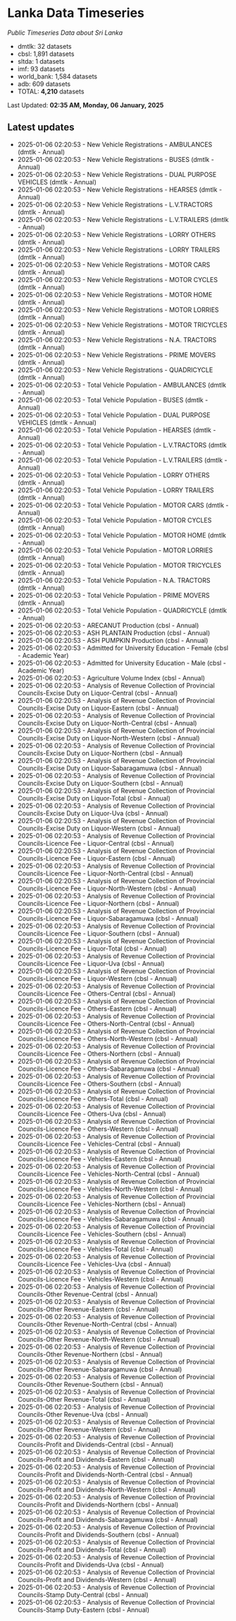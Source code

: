 # Lanka Data Timeseries
*Public Timeseries Data about Sri Lanka*

* dmtlk: 32 datasets
* cbsl: 1,891 datasets
* sltda: 1 datasets
* imf: 93 datasets
* world_bank: 1,584 datasets
* adb: 609 datasets
* TOTAL: **4,210** datasets

Last Updated: **02:35 AM, Monday, 06 January, 2025**

## Latest updates

* 2025-01-06 02:20:53 - New Vehicle Registrations - AMBULANCES (dmtlk - Annual)
* 2025-01-06 02:20:53 - New Vehicle Registrations - BUSES (dmtlk - Annual)
* 2025-01-06 02:20:53 - New Vehicle Registrations - DUAL PURPOSE VEHICLES (dmtlk - Annual)
* 2025-01-06 02:20:53 - New Vehicle Registrations - HEARSES (dmtlk - Annual)
* 2025-01-06 02:20:53 - New Vehicle Registrations - L.V.TRACTORS (dmtlk - Annual)
* 2025-01-06 02:20:53 - New Vehicle Registrations - L.V.TRAILERS (dmtlk - Annual)
* 2025-01-06 02:20:53 - New Vehicle Registrations - LORRY OTHERS (dmtlk - Annual)
* 2025-01-06 02:20:53 - New Vehicle Registrations - LORRY TRAILERS (dmtlk - Annual)
* 2025-01-06 02:20:53 - New Vehicle Registrations - MOTOR CARS (dmtlk - Annual)
* 2025-01-06 02:20:53 - New Vehicle Registrations - MOTOR CYCLES (dmtlk - Annual)
* 2025-01-06 02:20:53 - New Vehicle Registrations - MOTOR HOME (dmtlk - Annual)
* 2025-01-06 02:20:53 - New Vehicle Registrations - MOTOR LORRIES (dmtlk - Annual)
* 2025-01-06 02:20:53 - New Vehicle Registrations - MOTOR TRICYCLES (dmtlk - Annual)
* 2025-01-06 02:20:53 - New Vehicle Registrations - N.A. TRACTORS (dmtlk - Annual)
* 2025-01-06 02:20:53 - New Vehicle Registrations - PRIME MOVERS (dmtlk - Annual)
* 2025-01-06 02:20:53 - New Vehicle Registrations - QUADRICYCLE (dmtlk - Annual)
* 2025-01-06 02:20:53 - Total Vehicle Population - AMBULANCES (dmtlk - Annual)
* 2025-01-06 02:20:53 - Total Vehicle Population - BUSES (dmtlk - Annual)
* 2025-01-06 02:20:53 - Total Vehicle Population - DUAL PURPOSE VEHICLES (dmtlk - Annual)
* 2025-01-06 02:20:53 - Total Vehicle Population - HEARSES (dmtlk - Annual)
* 2025-01-06 02:20:53 - Total Vehicle Population - L.V.TRACTORS (dmtlk - Annual)
* 2025-01-06 02:20:53 - Total Vehicle Population - L.V.TRAILERS (dmtlk - Annual)
* 2025-01-06 02:20:53 - Total Vehicle Population - LORRY OTHERS (dmtlk - Annual)
* 2025-01-06 02:20:53 - Total Vehicle Population - LORRY TRAILERS (dmtlk - Annual)
* 2025-01-06 02:20:53 - Total Vehicle Population - MOTOR CARS (dmtlk - Annual)
* 2025-01-06 02:20:53 - Total Vehicle Population - MOTOR CYCLES (dmtlk - Annual)
* 2025-01-06 02:20:53 - Total Vehicle Population - MOTOR HOME (dmtlk - Annual)
* 2025-01-06 02:20:53 - Total Vehicle Population - MOTOR LORRIES (dmtlk - Annual)
* 2025-01-06 02:20:53 - Total Vehicle Population - MOTOR TRICYCLES (dmtlk - Annual)
* 2025-01-06 02:20:53 - Total Vehicle Population - N.A. TRACTORS (dmtlk - Annual)
* 2025-01-06 02:20:53 - Total Vehicle Population - PRIME MOVERS (dmtlk - Annual)
* 2025-01-06 02:20:53 - Total Vehicle Population - QUADRICYCLE (dmtlk - Annual)
* 2025-01-06 02:20:53 - ARECANUT Production (cbsl - Annual)
* 2025-01-06 02:20:53 - ASH PLANTAIN Production (cbsl - Annual)
* 2025-01-06 02:20:53 - ASH PUMPKIN Production (cbsl - Annual)
* 2025-01-06 02:20:53 - Admitted for University Education - Female (cbsl - Academic Year)
* 2025-01-06 02:20:53 - Admitted for University Education - Male (cbsl - Academic Year)
* 2025-01-06 02:20:53 - Agriculture Volume Index (cbsl - Annual)
* 2025-01-06 02:20:53 - Analysis of Revenue Collection of Provincial Councils-Excise Duty on Liquor-Central (cbsl - Annual)
* 2025-01-06 02:20:53 - Analysis of Revenue Collection of Provincial Councils-Excise Duty on Liquor-Eastern (cbsl - Annual)
* 2025-01-06 02:20:53 - Analysis of Revenue Collection of Provincial Councils-Excise Duty on Liquor-North-Central (cbsl - Annual)
* 2025-01-06 02:20:53 - Analysis of Revenue Collection of Provincial Councils-Excise Duty on Liquor-North-Western (cbsl - Annual)
* 2025-01-06 02:20:53 - Analysis of Revenue Collection of Provincial Councils-Excise Duty on Liquor-Northern (cbsl - Annual)
* 2025-01-06 02:20:53 - Analysis of Revenue Collection of Provincial Councils-Excise Duty on Liquor-Sabaragamuwa (cbsl - Annual)
* 2025-01-06 02:20:53 - Analysis of Revenue Collection of Provincial Councils-Excise Duty on Liquor-Southern (cbsl - Annual)
* 2025-01-06 02:20:53 - Analysis of Revenue Collection of Provincial Councils-Excise Duty on Liquor-Total (cbsl - Annual)
* 2025-01-06 02:20:53 - Analysis of Revenue Collection of Provincial Councils-Excise Duty on Liquor-Uva (cbsl - Annual)
* 2025-01-06 02:20:53 - Analysis of Revenue Collection of Provincial Councils-Excise Duty on Liquor-Western (cbsl - Annual)
* 2025-01-06 02:20:53 - Analysis of Revenue Collection of Provincial Councils-Licence Fee - Liquor-Central (cbsl - Annual)
* 2025-01-06 02:20:53 - Analysis of Revenue Collection of Provincial Councils-Licence Fee - Liquor-Eastern (cbsl - Annual)
* 2025-01-06 02:20:53 - Analysis of Revenue Collection of Provincial Councils-Licence Fee - Liquor-North-Central (cbsl - Annual)
* 2025-01-06 02:20:53 - Analysis of Revenue Collection of Provincial Councils-Licence Fee - Liquor-North-Western (cbsl - Annual)
* 2025-01-06 02:20:53 - Analysis of Revenue Collection of Provincial Councils-Licence Fee - Liquor-Northern (cbsl - Annual)
* 2025-01-06 02:20:53 - Analysis of Revenue Collection of Provincial Councils-Licence Fee - Liquor-Sabaragamuwa (cbsl - Annual)
* 2025-01-06 02:20:53 - Analysis of Revenue Collection of Provincial Councils-Licence Fee - Liquor-Southern (cbsl - Annual)
* 2025-01-06 02:20:53 - Analysis of Revenue Collection of Provincial Councils-Licence Fee - Liquor-Total (cbsl - Annual)
* 2025-01-06 02:20:53 - Analysis of Revenue Collection of Provincial Councils-Licence Fee - Liquor-Uva (cbsl - Annual)
* 2025-01-06 02:20:53 - Analysis of Revenue Collection of Provincial Councils-Licence Fee - Liquor-Western (cbsl - Annual)
* 2025-01-06 02:20:53 - Analysis of Revenue Collection of Provincial Councils-Licence Fee - Others-Central (cbsl - Annual)
* 2025-01-06 02:20:53 - Analysis of Revenue Collection of Provincial Councils-Licence Fee - Others-Eastern (cbsl - Annual)
* 2025-01-06 02:20:53 - Analysis of Revenue Collection of Provincial Councils-Licence Fee - Others-North-Central (cbsl - Annual)
* 2025-01-06 02:20:53 - Analysis of Revenue Collection of Provincial Councils-Licence Fee - Others-North-Western (cbsl - Annual)
* 2025-01-06 02:20:53 - Analysis of Revenue Collection of Provincial Councils-Licence Fee - Others-Northern (cbsl - Annual)
* 2025-01-06 02:20:53 - Analysis of Revenue Collection of Provincial Councils-Licence Fee - Others-Sabaragamuwa (cbsl - Annual)
* 2025-01-06 02:20:53 - Analysis of Revenue Collection of Provincial Councils-Licence Fee - Others-Southern (cbsl - Annual)
* 2025-01-06 02:20:53 - Analysis of Revenue Collection of Provincial Councils-Licence Fee - Others-Total (cbsl - Annual)
* 2025-01-06 02:20:53 - Analysis of Revenue Collection of Provincial Councils-Licence Fee - Others-Uva (cbsl - Annual)
* 2025-01-06 02:20:53 - Analysis of Revenue Collection of Provincial Councils-Licence Fee - Others-Western (cbsl - Annual)
* 2025-01-06 02:20:53 - Analysis of Revenue Collection of Provincial Councils-Licence Fee - Vehicles-Central (cbsl - Annual)
* 2025-01-06 02:20:53 - Analysis of Revenue Collection of Provincial Councils-Licence Fee - Vehicles-Eastern (cbsl - Annual)
* 2025-01-06 02:20:53 - Analysis of Revenue Collection of Provincial Councils-Licence Fee - Vehicles-North-Central (cbsl - Annual)
* 2025-01-06 02:20:53 - Analysis of Revenue Collection of Provincial Councils-Licence Fee - Vehicles-North-Western (cbsl - Annual)
* 2025-01-06 02:20:53 - Analysis of Revenue Collection of Provincial Councils-Licence Fee - Vehicles-Northern (cbsl - Annual)
* 2025-01-06 02:20:53 - Analysis of Revenue Collection of Provincial Councils-Licence Fee - Vehicles-Sabaragamuwa (cbsl - Annual)
* 2025-01-06 02:20:53 - Analysis of Revenue Collection of Provincial Councils-Licence Fee - Vehicles-Southern (cbsl - Annual)
* 2025-01-06 02:20:53 - Analysis of Revenue Collection of Provincial Councils-Licence Fee - Vehicles-Total (cbsl - Annual)
* 2025-01-06 02:20:53 - Analysis of Revenue Collection of Provincial Councils-Licence Fee - Vehicles-Uva (cbsl - Annual)
* 2025-01-06 02:20:53 - Analysis of Revenue Collection of Provincial Councils-Licence Fee - Vehicles-Western (cbsl - Annual)
* 2025-01-06 02:20:53 - Analysis of Revenue Collection of Provincial Councils-Other Revenue-Central (cbsl - Annual)
* 2025-01-06 02:20:53 - Analysis of Revenue Collection of Provincial Councils-Other Revenue-Eastern (cbsl - Annual)
* 2025-01-06 02:20:53 - Analysis of Revenue Collection of Provincial Councils-Other Revenue-North-Central (cbsl - Annual)
* 2025-01-06 02:20:53 - Analysis of Revenue Collection of Provincial Councils-Other Revenue-North-Western (cbsl - Annual)
* 2025-01-06 02:20:53 - Analysis of Revenue Collection of Provincial Councils-Other Revenue-Northern (cbsl - Annual)
* 2025-01-06 02:20:53 - Analysis of Revenue Collection of Provincial Councils-Other Revenue-Sabaragamuwa (cbsl - Annual)
* 2025-01-06 02:20:53 - Analysis of Revenue Collection of Provincial Councils-Other Revenue-Southern (cbsl - Annual)
* 2025-01-06 02:20:53 - Analysis of Revenue Collection of Provincial Councils-Other Revenue-Total (cbsl - Annual)
* 2025-01-06 02:20:53 - Analysis of Revenue Collection of Provincial Councils-Other Revenue-Uva (cbsl - Annual)
* 2025-01-06 02:20:53 - Analysis of Revenue Collection of Provincial Councils-Other Revenue-Western (cbsl - Annual)
* 2025-01-06 02:20:53 - Analysis of Revenue Collection of Provincial Councils-Profit and Dividends-Central (cbsl - Annual)
* 2025-01-06 02:20:53 - Analysis of Revenue Collection of Provincial Councils-Profit and Dividends-Eastern (cbsl - Annual)
* 2025-01-06 02:20:53 - Analysis of Revenue Collection of Provincial Councils-Profit and Dividends-North-Central (cbsl - Annual)
* 2025-01-06 02:20:53 - Analysis of Revenue Collection of Provincial Councils-Profit and Dividends-North-Western (cbsl - Annual)
* 2025-01-06 02:20:53 - Analysis of Revenue Collection of Provincial Councils-Profit and Dividends-Northern (cbsl - Annual)
* 2025-01-06 02:20:53 - Analysis of Revenue Collection of Provincial Councils-Profit and Dividends-Sabaragamuwa (cbsl - Annual)
* 2025-01-06 02:20:53 - Analysis of Revenue Collection of Provincial Councils-Profit and Dividends-Southern (cbsl - Annual)
* 2025-01-06 02:20:53 - Analysis of Revenue Collection of Provincial Councils-Profit and Dividends-Total (cbsl - Annual)
* 2025-01-06 02:20:53 - Analysis of Revenue Collection of Provincial Councils-Profit and Dividends-Uva (cbsl - Annual)
* 2025-01-06 02:20:53 - Analysis of Revenue Collection of Provincial Councils-Profit and Dividends-Western (cbsl - Annual)
* 2025-01-06 02:20:53 - Analysis of Revenue Collection of Provincial Councils-Stamp Duty-Central (cbsl - Annual)
* 2025-01-06 02:20:53 - Analysis of Revenue Collection of Provincial Councils-Stamp Duty-Eastern (cbsl - Annual)